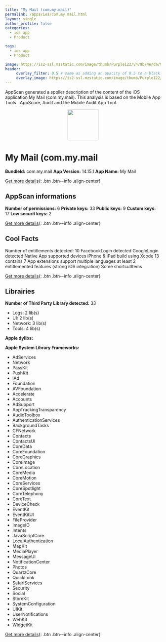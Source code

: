 ```yaml
---
title: "My Mail (com.my.mail)"
permalink: /apps/ios/com.my.mail.html
layout: single
author_profile: false
categories: 
  - ios app 
  - Product 

tags: 
  - ios app 
  - Product 

image: https://is2-ssl.mzstatic.com/image/thumb/Purple122/v4/9b/4e/da/9b4eda3d-f5ba-5819-f3d6-8114a3a12a31/AppIcon-0-1x_U007emarketing-0-6-0-85-220.png/512x512bb.jpg
header: 
     overlay_filter: 0.5 # same as adding an opacity of 0.5 to a black background
     overlay_image: https://is2-ssl.mzstatic.com/image/thumb/Purple122/v4/9b/4e/da/9b4eda3d-f5ba-5819-f3d6-8114a3a12a31/AppIcon-0-1x_U007emarketing-0-6-0-85-220.png/512x512bb.jpg
---
```

AppScan generated a spoiler description of the content of the iOS application My Mail (com.my.mail). This analysis is based on the Mobile App Tools : AppScore, Audit and the Mobile Audit App Tool.

  
  
<div style="text-align: center;"><img src="https://is2-ssl.mzstatic.com/image/thumb/Purple122/v4/9b/4e/da/9b4eda3d-f5ba-5819-f3d6-8114a3a12a31/AppIcon-0-1x_U007emarketing-0-6-0-85-220.png/512x512bb.jpg" width="100" height="100"></div>  
  
# My Mail (com.my.mail

**BundleId:** com.my.mail
**App Version:** 14.15.1
**App Name:** My Mail


[Get more details](/pricing.html){: .btn .btn--info .align-center}  
  
## AppScan informations 

**Number of permissions:** 6
**Private keys:** 33
**Public keys:** 9
**Custom keys:** 17
**Low securit keys:** 2
  
[Get more details](/pricing.html){: .btn .btn--info .align-center}

## Cool Facts

Number of entitlements detected: 10
FacebookLogin detected
GoogleLogin detected
Native App
supported devices iPhone & iPad
build using Xcode 13
contains 7 App extensions
support multiple languages
at least 2 entitlemented features (strong iOS integration)
Some shortcutItems 
  
[Get more details](/pricing.html){: .btn .btn--info .align-center}

## Librairies 
**Number of Third Party Library detected:** 33
- Logs: 2 lib(s)
- UI: 2 lib(s)
- Network: 3 lib(s)
- Tools: 4 lib(s)

**Apple dylibs:**


**Apple System Library Frameworks:**
- AdServices
- Network
- PassKit
- PushKit
- iAd
- Foundation
- AVFoundation
- Accelerate
- Accounts
- AdSupport
- AppTrackingTransparency
- AudioToolbox
- AuthenticationServices
- BackgroundTasks
- CFNetwork
- Contacts
- ContactsUI
- CoreData
- CoreFoundation
- CoreGraphics
- CoreImage
- CoreLocation
- CoreMedia
- CoreMotion
- CoreServices
- CoreSpotlight
- CoreTelephony
- CoreText
- DeviceCheck
- EventKit
- EventKitUI
- FileProvider
- ImageIO
- Intents
- JavaScriptCore
- LocalAuthentication
- MapKit
- MediaPlayer
- MessageUI
- NotificationCenter
- Photos
- QuartzCore
- QuickLook
- SafariServices
- Security
- Social
- StoreKit
- SystemConfiguration
- UIKit
- UserNotifications
- WebKit
- WidgetKit


  
[Get more details](/pricing.html){: .btn .btn--info .align-center}

